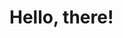 # Hello, there!

<div data-iframe-width="150" data-iframe-height="270" data-share-badge-id="455f0bce-36a8-4ec2-9b72-95feee3b549c" data-share-badge-host="https://www.credly.com"></div><script type="text/javascript" async src="//cdn.credly.com/assets/utilities/embed.js"></script>
